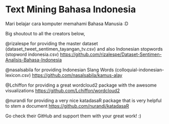 # Text Mining Bahasa Indonesia

Mari belajar cara komputer memahami Bahasa Manusia :D

Big shoutout to all the creators below,

@rizalespe for providing the master dataset (dataset_tweet_sentimen_tayangan_tv.csv) and also Indonesian stopwords (stopword indonesia.csv)
https://github.com/rizalespe/Dataset-Sentimen-Analisis-Bahasa-Indonesia

@nasalsabila for providing Indonesian Slang Words (colloquial-indonesian-lexicon.csv)
https://github.com/nasalsabila/kamus-alay

@Lchiffon for providing a great wordcloud2 package with the awesome visualizations
https://github.com/Lchiffon/wordcloud2

@nurandi for providing a very nice katadasaR package that is very helpful to stem a document
https://github.com/nurandi/katadasaR

Go check their GitHub and support them with your great work! :)
